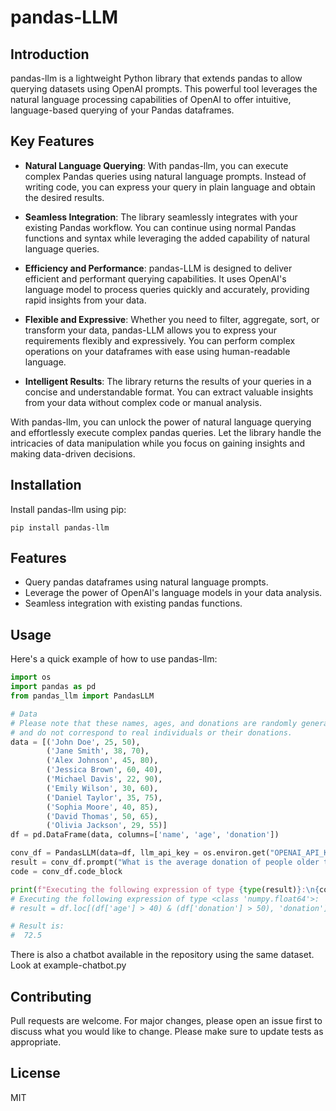# pandas-LLM

## Introduction
pandas-llm is a lightweight Python library that extends pandas to allow querying datasets using OpenAI prompts. This powerful tool leverages the natural language processing capabilities of OpenAI to offer intuitive, language-based querying of your Pandas dataframes.

## Key Features
- **Natural Language Querying**: With pandas-llm, you can execute complex Pandas queries using natural language prompts. Instead of writing code, you can express your query in plain language and obtain the desired results.

- **Seamless Integration**: The library seamlessly integrates with your existing Pandas workflow. You can continue using normal Pandas functions and syntax while leveraging the added capability of natural language queries.

- **Efficiency and Performance**: pandas-LLM is designed to deliver efficient and performant querying capabilities. It uses OpenAI's language model to process queries quickly and accurately, providing rapid insights from your data.

- **Flexible and Expressive**: Whether you need to filter, aggregate, sort, or transform your data, pandas-LLM allows you to express your requirements flexibly and expressively. You can perform complex operations on your dataframes with ease using human-readable language.

- **Intelligent Results**: The library returns the results of your queries in a concise and understandable format. You can extract valuable insights from your data without complex code or manual analysis.

With pandas-llm, you can unlock the power of natural language querying and effortlessly execute complex pandas queries. Let the library handle the intricacies of data manipulation while you focus on gaining insights and making data-driven decisions.

## Installation

Install pandas-llm using pip:

```shell
pip install pandas-llm
```

## Features
- Query pandas dataframes using natural language prompts.
- Leverage the power of OpenAI's language models in your data analysis.
- Seamless integration with existing pandas functions.

## Usage
Here's a quick example of how to use pandas-llm:

```python
import os
import pandas as pd
from pandas_llm import PandasLLM

# Data
# Please note that these names, ages, and donations are randomly generated 
# and do not correspond to real individuals or their donations.
data = [('John Doe', 25, 50), 
        ('Jane Smith', 38, 70),
        ('Alex Johnson', 45, 80),
        ('Jessica Brown', 60, 40),
        ('Michael Davis', 22, 90),
        ('Emily Wilson', 30, 60),
        ('Daniel Taylor', 35, 75),
        ('Sophia Moore', 40, 85),
        ('David Thomas', 50, 65),
        ('Olivia Jackson', 29, 55)]
df = pd.DataFrame(data, columns=['name', 'age', 'donation'])

conv_df = PandasLLM(data=df, llm_api_key = os.environ.get("OPENAI_API_KEY"))
result = conv_df.prompt("What is the average donation of people older than 40 who donated more than $50?")
code = conv_df.code_block

print(f"Executing the following expression of type {type(result)}:\n{code}\n\nResult is:\n {result}\n")
# Executing the following expression of type <class 'numpy.float64'>:
# result = df.loc[(df['age'] > 40) & (df['donation'] > 50), 'donation'].mean()

# Result is:
#  72.5

```

There is also a chatbot available in the repository using the same dataset. 
Look at example-chatbot.py 

## Contributing
Pull requests are welcome. For major changes, please open an issue first to discuss what you would like to change. Please make sure to update tests as appropriate.

## License
MIT